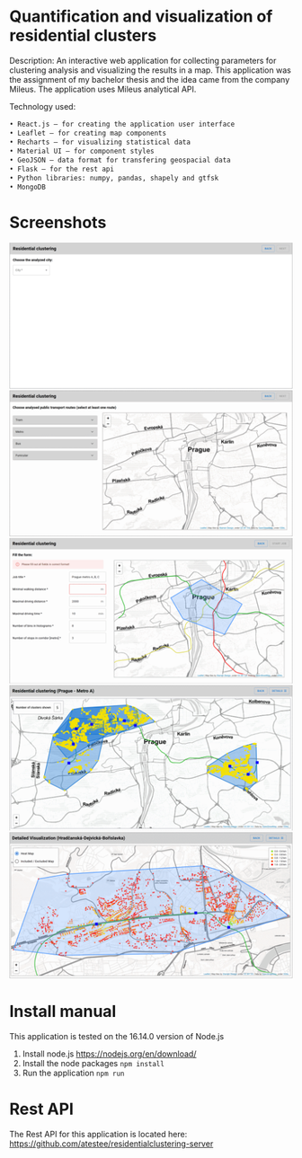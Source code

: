 # Quantification and visualization of residential clusters

Description: An interactive web application for collecting parameters for clustering analysis and visualizing the results in a map. This application was the assignment of my bachelor thesis and the idea came from the company Mileus. The application uses Mileus analytical API.

Technology used:

    • React.js – for creating the application user interface
    • Leaflet – for creating map components
    • Recharts – for visualizing statistical data
    • Material UI – for component styles
    • GeoJSON – data format for transfering geospacial data
    • Flask – for the rest api
    • Python libraries: numpy, pandas, shapely and gtfsk
    • MongoDB

# Screenshots

![CityAndCenterPicker](images/CityAndCenterPicker.gif)
![RoutePicker](images/RoutePicker.gif)
![ParamsForm](images/ParamsForm.gif)
![HighLevelViz](images/HighLevelViz.gif)
![DetailedViz](images/DetailedViz.gif)


# Install manual
This application is tested on the 16.14.0 version of Node.js

1. Install node.js https://nodejs.org/en/download/
2. Install the node packages `npm install`
3. Run the application `npm run`

# Rest API 
The Rest API for this application is located here: https://github.com/atestee/residentialclustering-server
